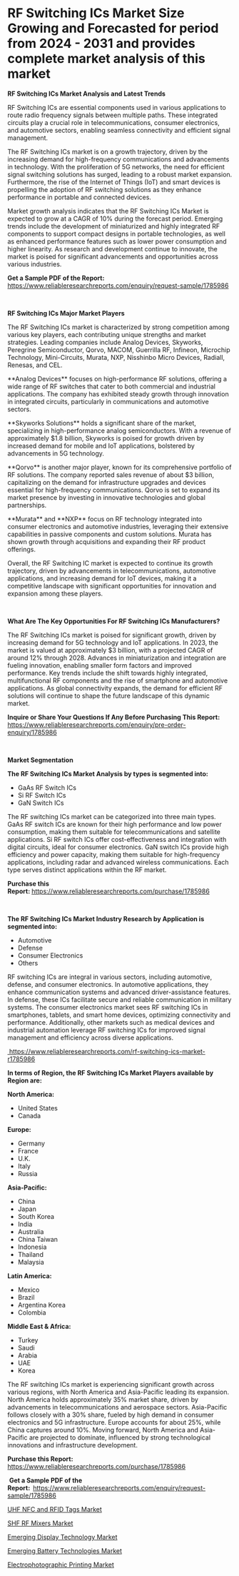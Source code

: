 <p><h1>RF Switching ICs Market Size Growing and Forecasted for period from 2024 - 2031 and provides complete market analysis of this market</h1></p><p><strong>RF Switching ICs Market Analysis and Latest Trends</strong></p>
<p><p>RF Switching ICs are essential components used in various applications to route radio frequency signals between multiple paths. These integrated circuits play a crucial role in telecommunications, consumer electronics, and automotive sectors, enabling seamless connectivity and efficient signal management.</p><p>The RF Switching ICs market is on a growth trajectory, driven by the increasing demand for high-frequency communications and advancements in technology. With the proliferation of 5G networks, the need for efficient signal switching solutions has surged, leading to a robust market expansion. Furthermore, the rise of the Internet of Things (IoT) and smart devices is propelling the adoption of RF switching solutions as they enhance performance in portable and connected devices.</p><p>Market growth analysis indicates that the RF Switching ICs Market is expected to grow at a CAGR of 10% during the forecast period. Emerging trends include the development of miniaturized and highly integrated RF components to support compact designs in portable technologies, as well as enhanced performance features such as lower power consumption and higher linearity. As research and development continue to innovate, the market is poised for significant advancements and opportunities across various industries.</p></p>
<p><strong>Get a Sample PDF of the Report:&nbsp;</strong> <a href="https://www.reliableresearchreports.com/enquiry/request-sample/1785986?utm_campaign=121&utm_medium=2&utm_source=Github&utm_content=ia&utm_term=19122024&utm_id=rf-switching-ics">https://www.reliableresearchreports.com/enquiry/request-sample/1785986</a></p>
<p>&nbsp;</p>
<p><strong>RF Switching ICs Major Market Players</strong></p>
<p><p>The RF Switching ICs market is characterized by strong competition among various key players, each contributing unique strengths and market strategies. Leading companies include Analog Devices, Skyworks, Peregrine Semiconductor, Qorvo, MACOM, Guerrilla RF, Infineon, Microchip Technology, Mini-Circuits, Murata, NXP, Nisshinbo Micro Devices, Radiall, Renesas, and CEL.</p><p>**Analog Devices** focuses on high-performance RF solutions, offering a wide range of RF switches that cater to both commercial and industrial applications. The company has exhibited steady growth through innovation in integrated circuits, particularly in communications and automotive sectors.</p><p>**Skyworks Solutions** holds a significant share of the market, specializing in high-performance analog semiconductors. With a revenue of approximately $1.8 billion, Skyworks is poised for growth driven by increased demand for mobile and IoT applications, bolstered by advancements in 5G technology.</p><p>**Qorvo** is another major player, known for its comprehensive portfolio of RF solutions. The company reported sales revenue of about $3 billion, capitalizing on the demand for infrastructure upgrades and devices essential for high-frequency communications. Qorvo is set to expand its market presence by investing in innovative technologies and global partnerships.</p><p>**Murata** and **NXP** focus on RF technology integrated into consumer electronics and automotive industries, leveraging their extensive capabilities in passive components and custom solutions. Murata has shown growth through acquisitions and expanding their RF product offerings.</p><p>Overall, the RF Switching IC market is expected to continue its growth trajectory, driven by advancements in telecommunications, automotive applications, and increasing demand for IoT devices, making it a competitive landscape with significant opportunities for innovation and expansion among these players.</p></p>
<p>&nbsp;</p>
<p><strong>What Are The Key Opportunities For RF Switching ICs Manufacturers?</strong></p>
<p><p>The RF Switching ICs market is poised for significant growth, driven by increasing demand for 5G technology and IoT applications. In 2023, the market is valued at approximately $3 billion, with a projected CAGR of around 12% through 2028. Advances in miniaturization and integration are fueling innovation, enabling smaller form factors and improved performance. Key trends include the shift towards highly integrated, multifunctional RF components and the rise of smartphone and automotive applications. As global connectivity expands, the demand for efficient RF solutions will continue to shape the future landscape of this dynamic market.</p></p>
<p><strong>Inquire or Share Your Questions If Any Before Purchasing This Report:</strong> <a href="https://www.reliableresearchreports.com/enquiry/pre-order-enquiry/1785986?utm_campaign=121&utm_medium=2&utm_source=Github&utm_content=ia&utm_term=19122024&utm_id=rf-switching-ics">https://www.reliableresearchreports.com/enquiry/pre-order-enquiry/1785986</a></p>
<p>&nbsp;</p>
<p><strong>Market Segmentation</strong></p>
<p><strong>The RF Switching ICs Market Analysis by types is segmented into:</strong></p>
<p><ul><li>GaAs RF Switch ICs</li><li>Si RF Switch ICs</li><li>GaN Switch ICs</li></ul></p>
<p><p>The RF switching ICs market can be categorized into three main types. GaAs RF switch ICs are known for their high performance and low power consumption, making them suitable for telecommunications and satellite applications. Si RF switch ICs offer cost-effectiveness and integration with digital circuits, ideal for consumer electronics. GaN switch ICs provide high efficiency and power capacity, making them suitable for high-frequency applications, including radar and advanced wireless communications. Each type serves distinct applications within the RF market.</p></p>
<p><strong>Purchase this Report:&nbsp;</strong><a href="https://www.reliableresearchreports.com/purchase/1785986?utm_campaign=121&utm_medium=2&utm_source=Github&utm_content=ia&utm_term=19122024&utm_id=rf-switching-ics">https://www.reliableresearchreports.com/purchase/1785986</a></p>
<p>&nbsp;</p>
<p><strong>The RF Switching ICs Market Industry Research by Application is segmented into:</strong></p>
<p><ul><li>Automotive</li><li>Defense</li><li>Consumer Electronics</li><li>Others</li></ul></p>
<p><p>RF switching ICs are integral in various sectors, including automotive, defense, and consumer electronics. In automotive applications, they enhance communication systems and advanced driver-assistance features. In defense, these ICs facilitate secure and reliable communication in military systems. The consumer electronics market sees RF switching ICs in smartphones, tablets, and smart home devices, optimizing connectivity and performance. Additionally, other markets such as medical devices and industrial automation leverage RF switching ICs for improved signal management and efficiency across diverse applications.</p></p>
<p><a href="https://www.reliableresearchreports.com/rf-switching-ics-market-r1785986?utm_campaign=121&utm_medium=2&utm_source=Github&utm_content=ia&utm_term=19122024&utm_id=rf-switching-ics">&nbsp;https://www.reliableresearchreports.com/rf-switching-ics-market-r1785986</a></p>
<p><strong>In terms of Region, the RF Switching ICs Market Players available by Region are:</strong></p>
<p>
    <p> <strong> North America: </strong>
        <ul>
            <li>United States</li>
            <li>Canada</li>
        </ul>
        </p> 
    <p> <strong> Europe: </strong>
        <ul>
            <li>Germany</li>
            <li>France</li>
            <li>U.K.</li>
            <li>Italy</li>
            <li>Russia</li>
        </ul>
        </p> 
    <p> <strong> Asia-Pacific: </strong>
        <ul>
            <li>China</li>
            <li>Japan</li>
            <li>South Korea</li>
            <li>India</li>
            <li>Australia</li>
            <li>China Taiwan</li>
            <li>Indonesia</li>
            <li>Thailand</li>
            <li>Malaysia</li>
        </ul>
        </p> 
    <p> <strong> Latin America: </strong>
        <ul>
            <li>Mexico</li>
            <li>Brazil</li>
            <li>Argentina Korea</li>
            <li>Colombia</li>
        </ul>
        </p> 
    <p> <strong> Middle East & Africa: </strong>
        <ul>
            <li>Turkey</li>
            <li>Saudi</li>
            <li>Arabia</li>
            <li>UAE</li>
            <li>Korea</li>
        </ul>
    </p>
    </p>
<p><p>The RF switching ICs market is experiencing significant growth across various regions, with North America and Asia-Pacific leading its expansion. North America holds approximately 35% market share, driven by advancements in telecommunications and aerospace sectors. Asia-Pacific follows closely with a 30% share, fueled by high demand in consumer electronics and 5G infrastructure. Europe accounts for about 25%, while China captures around 10%. Moving forward, North America and Asia-Pacific are projected to dominate, influenced by strong technological innovations and infrastructure development.</p></p>
<p><strong>Purchase this Report: </strong><a href="https://www.reliableresearchreports.com/purchase/1785986?utm_campaign=121&utm_medium=2&utm_source=Github&utm_content=ia&utm_term=19122024&utm_id=rf-switching-ics">https://www.reliableresearchreports.com/purchase/1785986</a></p>
<p>&nbsp;<strong>Get a Sample PDF of the Report:&nbsp;&nbsp;</strong><a href="https://www.reliableresearchreports.com/enquiry/request-sample/1785986?utm_campaign=121&utm_medium=2&utm_source=Github&utm_content=ia&utm_term=19122024&utm_id=rf-switching-ics">https://www.reliableresearchreports.com/enquiry/request-sample/1785986</a></p>
<p><strong></strong></p>
<p><p><a href="https://github.com/RoccoManning/Market-Research-Report-List-7/blob/main/uhf-nfc-and-rfid-tags-market.md?utm_campaign=121&utm_medium=2&utm_source=Github&utm_content=ia&utm_term=19122024&utm_id=rf-switching-ics">UHF NFC and RFID Tags Market</a></p><p><a href="https://github.com/gulaimolin/Market-Research-Report-List-6/blob/main/shf-rf-mixers-market.md?utm_campaign=121&utm_medium=2&utm_source=Github&utm_content=ia&utm_term=19122024&utm_id=rf-switching-ics">SHF RF Mixers Market</a></p><p><a href="https://www.linkedin.com/pulse/emerging-display-technology-market-findings-indicatinga-cagr-fpwme?utm_campaign=121&utm_medium=2&utm_source=Github&utm_content=ia&utm_term=19122024&utm_id=rf-switching-ics">Emerging Display Technology Market</a></p><p><a href="https://www.linkedin.com/pulse/understanding-emerging-battery-technologies-market-key-gwcue?utm_campaign=121&utm_medium=2&utm_source=Github&utm_content=ia&utm_term=19122024&utm_id=rf-switching-ics">Emerging Battery Technologies Market</a></p><p><a href="https://www.linkedin.com/pulse/competitive-landscape-analysis-electrophotographic-printing-1xbsf?utm_campaign=121&utm_medium=2&utm_source=Github&utm_content=ia&utm_term=19122024&utm_id=rf-switching-ics">Electrophotographic Printing Market</a></p></p>